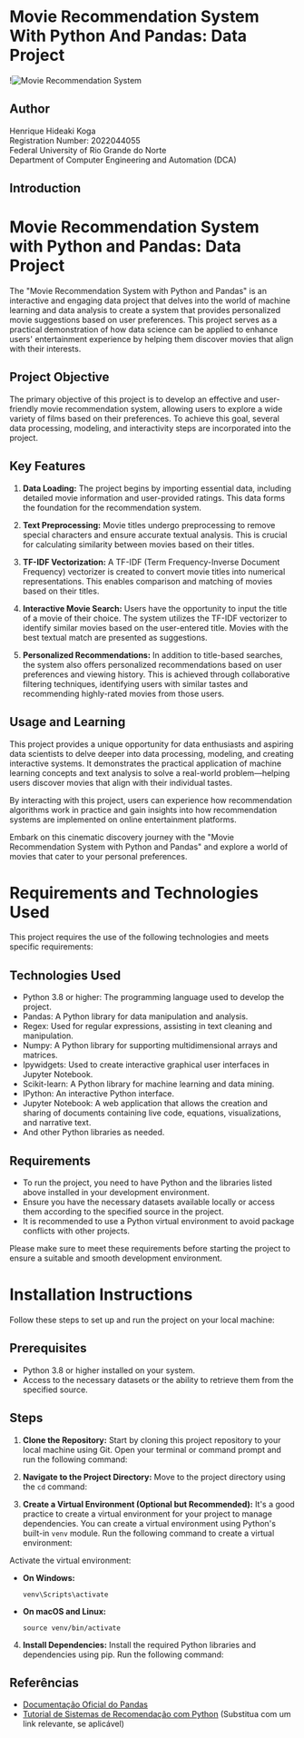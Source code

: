 
# Movie Recommendation System With Python And Pandas: Data Project
!![Movie Recommendation System]([https://example.com/path/to/image.jpg](https://github.com/HenriqueHideaki/mlops2023/blob/main/Project_01/movie_recomendation.png))

## Author
Henrique Hideaki Koga  
Registration Number: 2022044055  
Federal University of Rio Grande do Norte  
Department of Computer Engineering and Automation (DCA)
## Introduction

# Movie Recommendation System with Python and Pandas: Data Project

The "Movie Recommendation System with Python and Pandas" is an interactive and engaging data project that delves into the world of machine learning and data analysis to create a system that provides personalized movie suggestions based on user preferences. This project serves as a practical demonstration of how data science can be applied to enhance users' entertainment experience by helping them discover movies that align with their interests.

## Project Objective

The primary objective of this project is to develop an effective and user-friendly movie recommendation system, allowing users to explore a wide variety of films based on their preferences. To achieve this goal, several data processing, modeling, and interactivity steps are incorporated into the project.

## Key Features

1. **Data Loading:** The project begins by importing essential data, including detailed movie information and user-provided ratings. This data forms the foundation for the recommendation system.

2. **Text Preprocessing:** Movie titles undergo preprocessing to remove special characters and ensure accurate textual analysis. This is crucial for calculating similarity between movies based on their titles.

3. **TF-IDF Vectorization:** A TF-IDF (Term Frequency-Inverse Document Frequency) vectorizer is created to convert movie titles into numerical representations. This enables comparison and matching of movies based on their titles.

4. **Interactive Movie Search:** Users have the opportunity to input the title of a movie of their choice. The system utilizes the TF-IDF vectorizer to identify similar movies based on the user-entered title. Movies with the best textual match are presented as suggestions.

5. **Personalized Recommendations:** In addition to title-based searches, the system also offers personalized recommendations based on user preferences and viewing history. This is achieved through collaborative filtering techniques, identifying users with similar tastes and recommending highly-rated movies from those users.

## Usage and Learning

This project provides a unique opportunity for data enthusiasts and aspiring data scientists to delve deeper into data processing, modeling, and creating interactive systems. It demonstrates the practical application of machine learning concepts and text analysis to solve a real-world problem—helping users discover movies that align with their individual tastes.

By interacting with this project, users can experience how recommendation algorithms work in practice and gain insights into how recommendation systems are implemented on online entertainment platforms.

Embark on this cinematic discovery journey with the "Movie Recommendation System with Python and Pandas" and explore a world of movies that cater to your personal preferences.


# Requirements and Technologies Used

This project requires the use of the following technologies and meets specific requirements:

## Technologies Used

- Python 3.8 or higher: The programming language used to develop the project.
- Pandas: A Python library for data manipulation and analysis.
- Regex: Used for regular expressions, assisting in text cleaning and manipulation.
- Numpy: A Python library for supporting multidimensional arrays and matrices.
- Ipywidgets: Used to create interactive graphical user interfaces in Jupyter Notebook.
- Scikit-learn: A Python library for machine learning and data mining.
- IPython: An interactive Python interface.
- Jupyter Notebook: A web application that allows the creation and sharing of documents containing live code, equations, visualizations, and narrative text.
- And other Python libraries as needed.

## Requirements

- To run the project, you need to have Python and the libraries listed above installed in your development environment.
- Ensure you have the necessary datasets available locally or access them according to the specified source in the project.
- It is recommended to use a Python virtual environment to avoid package conflicts with other projects.

Please make sure to meet these requirements before starting the project to ensure a suitable and smooth development environment.



# Installation Instructions

Follow these steps to set up and run the project on your local machine:

## Prerequisites

- Python 3.8 or higher installed on your system.
- Access to the necessary datasets or the ability to retrieve them from the specified source.

## Steps

1. **Clone the Repository:** Start by cloning this project repository to your local machine using Git. Open your terminal or command prompt and run the following command:


2. **Navigate to the Project Directory:** Move to the project directory using the `cd` command:


3. **Create a Virtual Environment (Optional but Recommended):** It's a good practice to create a virtual environment for your project to manage dependencies. You can create a virtual environment using Python's built-in `venv` module. Run the following command to create a virtual environment:


Activate the virtual environment:

- **On Windows:**

  ```
  venv\Scripts\activate
  ```

- **On macOS and Linux:**

  ```
  source venv/bin/activate
  ```

4. **Install Dependencies:** Install the required Python libraries and dependencies using pip. Run the following command:



## Referências

- [Documentação Oficial do Pandas](https://pandas.pydata.org/docs/)
- [Tutorial de Sistemas de Recomendação com Python](#) (Substitua com um link relevante, se aplicável)
